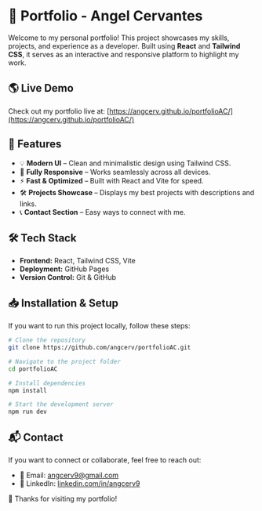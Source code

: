 # 🚀 Portfolio - Angel Cervantes

Welcome to my personal portfolio! This project showcases my skills, projects, and experience as a developer. Built using **React** and **Tailwind CSS**, it serves as an interactive and responsive platform to highlight my work.

## 🌎 Live Demo
Check out my portfolio live at:
[https://angcerv.github.io/portfolioAC/](https://angcerv.github.io/portfolioAC/)

## 📌 Features
- 💡 **Modern UI** – Clean and minimalistic design using Tailwind CSS.
- 📱 **Fully Responsive** – Works seamlessly across all devices.
- ⚡ **Fast & Optimized** – Built with React and Vite for speed.
- 🛠 **Projects Showcase** – Displays my best projects with descriptions and links.
- 📞 **Contact Section** – Easy ways to connect with me.

## 🛠 Tech Stack
- **Frontend:** React, Tailwind CSS, Vite
- **Deployment:** GitHub Pages
- **Version Control:** Git & GitHub

## 📥 Installation & Setup
If you want to run this project locally, follow these steps:

```bash
# Clone the repository
git clone https://github.com/angcerv/portfolioAC.git

# Navigate to the project folder
cd portfolioAC

# Install dependencies
npm install

# Start the development server
npm run dev
```

## 📬 Contact
If you want to connect or collaborate, feel free to reach out:
- 📧 Email: [angcerv9@gmail.com](mailto:angcerv9@gmail.com)
- 💼 LinkedIn: [linkedin.com/in/angcerv9](https://linkedin.com/in/angcerv9)

🚀 Thanks for visiting my portfolio!

